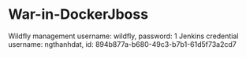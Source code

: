 # War-in-DockerJboss

Wildfly management username: wildfly, password: 1
Jenkins credential username: ngthanhdat, id: 894b877a-b680-49c3-b7b1-61d5f73a2cd7
